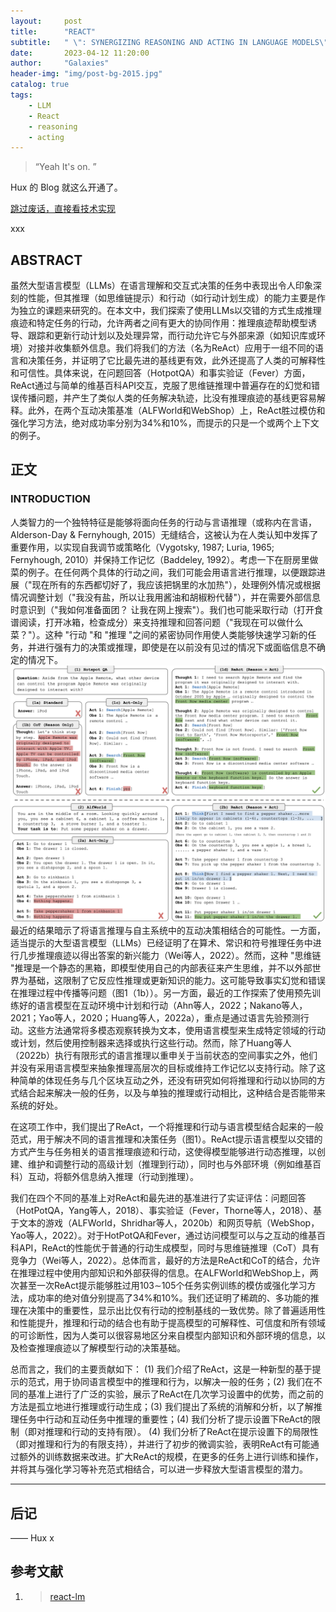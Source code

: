 ```yaml
---
layout:     post
title:      "REACT"
subtitle:   " \": SYNERGIZING REASONING AND ACTING IN LANGUAGE MODELS\""
date:       2023-04-12 11:20:00
author:     "Galaxies"
header-img: "img/post-bg-2015.jpg"
catalog: true
tags:
    - LLM
    - React
    - reasoning
    - acting
---
```


> “Yeah It's on. ”


Hux 的 Blog 就这么开通了。

[跳过废话，直接看技术实现 ](#build) 

xxx

<p id = "build"></p>

## ABSTRACT

虽然大型语言模型（LLMs）在语言理解和交互式决策的任务中表现出令人印象深刻的性能，但其推理（如思维链提示）和行动（如行动计划生成）的能力主要是作为独立的课题来研究的。在本文中，我们探索了使用LLMs以交错的方式生成推理痕迹和特定任务的行动，允许两者之间有更大的协同作用：推理痕迹帮助模型诱导、跟踪和更新行动计划以及处理异常，而行动允许它与外部来源（如知识库或环境）对接并收集额外信息。我们将我们的方法（名为ReAct）应用于一组不同的语言和决策任务，并证明了它比最先进的基线更有效，此外还提高了人类的可解释性和可信性。具体来说，在问题回答（HotpotQA）和事实验证（Fever）方面，ReAct通过与简单的维基百科API交互，克服了思维链推理中普遍存在的幻觉和错误传播问题，并产生了类似人类的任务解决轨迹，比没有推理痕迹的基线更容易解释。此外，在两个互动决策基准（ALFWorld和WebShop）上，ReAct胜过模仿和强化学习方法，绝对成功率分别为34%和10%，而提示的只是一个或两个上下文的例子。


## 正文

### INTRODUCTION

人类智力的一个独特特征是能够将面向任务的行动与言语推理（或称内在言语，Alderson-Day & Fernyhough, 2015）无缝结合，这被认为在人类认知中发挥了重要作用，以实现自我调节或策略化（Vygotsky, 1987; Luria, 1965; Fernyhough, 2010）并保持工作记忆（Baddeley, 1992）。考虑一下在厨房里做菜的例子。在任何两个具体的行动之间，我们可能会用语言进行推理，以便跟踪进展（"现在所有的东西都切好了，我应该把锅里的水加热"），处理例外情况或根据情况调整计划（"我没有盐，所以让我用酱油和胡椒粉代替"），并在需要外部信息时意识到（"我如何准备面团？ 让我在网上搜索"）。我们也可能采取行动（打开食谱阅读，打开冰箱，检查成分）来支持推理和回答问题（"我现在可以做什么菜？"）。这种 "行动 "和 "推理 "之间的紧密协同作用使人类能够快速学习新的任务，并进行强有力的决策或推理，即使是在以前没有见过的情况下或面临信息不确定的情况下。
![](/img/in-post/post-ai/llm/app/react.png)
最近的结果暗示了将语言推理与自主系统中的互动决策相结合的可能性。一方面，适当提示的大型语言模型（LLMs）已经证明了在算术、常识和符号推理任务中进行几步推理痕迹以得出答案的新兴能力（Wei等人，2022）。然而，这种 "思维链 "推理是一个静态的黑箱，即模型使用自己的内部表征来产生思维，并不以外部世界为基础，这限制了它反应性推理或更新知识的能力。这可能导致事实幻觉和错误在推理过程中传播等问题（图1（1b））。另一方面，最近的工作探索了使用预先训练好的语言模型在互动环境中计划和行动（Ahn等人，2022；Nakano等人，2021；Yao等人，2020；Huang等人，2022a），重点是通过语言先验预测行动。这些方法通常将多模态观察转换为文本，使用语言模型来生成特定领域的行动或计划，然后使用控制器来选择或执行这些行动。然而，除了Huang等人（2022b）执行有限形式的语言推理以重申关于当前状态的空间事实之外，他们并没有采用语言模型来抽象推理高层次的目标或维持工作记忆以支持行动。除了这种简单的体现任务与几个区块互动之外，还没有研究如何将推理和行动以协同的方式结合起来解决一般的任务，以及与单独的推理或行动相比，这种结合是否能带来系统的好处。

在这项工作中，我们提出了ReAct，一个将推理和行动与语言模型结合起来的一般范式，用于解决不同的语言推理和决策任务（图1）。ReAct提示语言模型以交错的方式产生与任务相关的语言推理痕迹和行动，这使得模型能够进行动态推理，以创建、维护和调整行动的高级计划（推理到行动），同时也与外部环境（例如维基百科）互动，将额外信息纳入推理（行动到推理）。

我们在四个不同的基准上对ReAct和最先进的基准进行了实证评估：问题回答（HotPotQA，Yang等人，2018）、事实验证（Fever，Thorne等人，2018）、基于文本的游戏（ALFWorld，Shridhar等人，2020b）和网页导航（WebShop，Yao等人，2022）。对于HotPotQA和Fever，通过访问模型可以与之互动的维基百科API，ReAct的性能优于普通的行动生成模型，同时与思维链推理（CoT）具有竞争力（Wei等人，2022）。总体而言，最好的方法是ReAct和CoT的结合，允许在推理过程中使用内部知识和外部获得的信息。在ALFWorld和WebShop上，两次甚至一次ReAct提示能够胜过用103∼105个任务实例训练的模仿或强化学习方法，成功率的绝对值分别提高了34%和10%。我们还证明了稀疏的、多功能的推理在决策中的重要性，显示出比仅有行动的控制基线的一致优势。除了普遍适用性和性能提升，推理和行动的结合也有助于提高模型的可解释性、可信度和所有领域的可诊断性，因为人类可以很容易地区分来自模型内部知识和外部环境的信息，以及检查推理痕迹以了解模型行动的决策基础。

总而言之，我们的主要贡献如下： (1) 我们介绍了ReAct，这是一种新型的基于提示的范式，用于协同语言模型中的推理和行为，以解决一般的任务；(2) 我们在不同的基准上进行了广泛的实验，展示了ReAct在几次学习设置中的优势，而之前的方法是孤立地进行推理或行动生成；(3) 我们提出了系统的消解和分析，以了解推理任务中行动和互动任务中推理的重要性；(4) 我们分析了提示设置下ReAct的限制（即对推理和行动的支持有限）。 (4) 我们分析了ReAct在提示设置下的局限性（即对推理和行为的有限支持），并进行了初步的微调实验，表明ReAct有可能通过额外的训练数据来改进。扩大ReAct的规模，在更多的任务上进行训练和操作，并将其与强化学习等补充范式相结合，可以进一步释放大型语言模型的潜力。

---



## 后记



—— Hux x

## 参考文献
1. >[react-lm](https://react-lm.github.io/)
